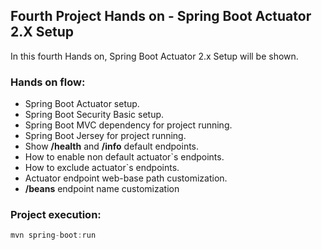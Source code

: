 <h2>Fourth Project Hands on - Spring Boot Actuator 2.X Setup</h2>

In this fourth Hands on, Spring Boot Actuator 2.x Setup will be shown.


<h3> Hands on flow:</h3>

* Spring Boot Actuator setup.
* Spring Boot Security Basic setup.
* Spring Boot MVC dependency for project running.
* Spring Boot Jersey for project running.
* Show **/health** and **/info** default endpoints.
* How to enable non default actuator`s endpoints.
* How to exclude actuator`s endpoints.
* Actuator endpoint web-base path customization.
* **/beans** endpoint name customization

<h3>Project execution:</h3>

````java
mvn spring-boot:run 
````
